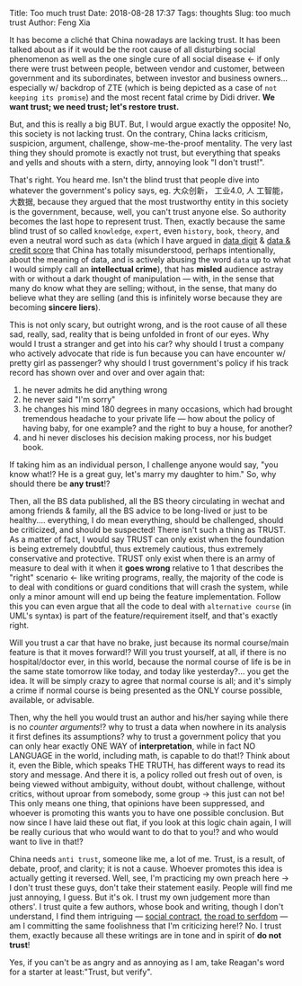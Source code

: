 Title: Too much trust
Date: 2018-08-28 17:37
Tags: thoughts
Slug: too much trust
Author: Feng Xia

It has become a cliché that China nowadays are lacking trust. It has
been talked about as if it would be the root cause of all disturbing
social phenomenon as well as the one single cure of all social disease
&larr; if only there were trust between people, between vendor and
customer, between government and its subordinates, between investor
and business owners... especially w/ backdrop of ZTE (which is being
depicted as a case of `not keeping its promise`) and the most recent
fatal crime by Didi driver. **We want trust; we need trust; let's
restore trust.**

But, and this is really a big BUT. But, I would argue exactly the
opposite! No, this society is not lacking trust. On the contrary,
China lacks criticism, suspicion, argument, challenge,
show-me-the-proof mentality. The very last thing they should promote
is exactly not trust, but everything that speaks and yells and shouts
with a stern, dirty, annoying look "I don't trust!".

That's right. You heard me. Isn't the blind trust that people dive
into whatever the government's policy says, eg. 大众创新， 工业4.0, 人
工智能，大数据, because they argued that the most trustworthy entity
in this society is the government, because, well, you can't trust
anyone else. So authority becomes the last hope to represent
trust. Then, exactly because the same blind trust of so called
`knowledge`, `expert`, even `history`, `book`, `theory`, and even a
neutral word such as `data` (which I have argued in [data digit][1] &
[data & credit score][2] that China has totally misunderstood, perhaps
intentionally, about the meaning of data, and is actively abusing the
word `data` up to what I would simply call an **intellectual crime**),
that has **misled** audience astray with or without a dark thought of
manipulation &mdash; with, in the sense that many do know what they
are selling; without, in the sense, that many do believe what they are
selling (and this is infinitely worse because they are becoming
**sincere liers**).

This is not only scary, but outright wrong, and is the root cause of
all these sad, really, sad, reality that is being unfolded in front of
our eyes. Why would I trust a stranger and get into his car? why
should I trust a company who actively advocate that ride is fun
because you can have encounter w/ pretty girl as passenger? why should
I trust government's policy if his track record has shown over and
over and over again that:

1. he never admits he did anything wrong
2. he never said "I'm sorry"
3. he changes his mind 180 degrees in many occasions, which had
   brought tremendous headache to your private life &mdash; how about
   the policy of having baby, for one example? and the right to buy a
   house, for another? 
4. and hi never discloses his decision making process, nor his budget book.

If taking him as an individual person, I challenge anyone would say,
"you know what!? He is a great guy, let's marry my daughter to him."
So, why should there be **any trust**!?

Then, all the BS data published, all the BS theory circulating in
wechat and among friends & family, all the BS advice to be long-lived
or just to be healthy.... everything, I do mean everything, should be
challenged, should be criticized, and should be suspected! There isn't
such a thing as TRUST. As a matter of fact, I would say TRUST can only
exist when the foundation is being extremely doubtful, thus extremely
cautious, thus extremely conservative and protective. TRUST only exist
when there is an army of measure to deal with it when it **goes
wrong** relative to 1 that describes the "right" scenario &larr; like
writing programs, really, the majority of the code is to deal with
conditions or guard conditions that will crash the system, while only
a minor amount will end up being the feature implementation. Follow
this you can even argue that all the code to deal with `alternative
course` (in UML's syntax) is part of the feature/requirement itself,
and that's exactly right.

Will you trust a car that have no brake, just because its normal
course/main feature is that it moves forward!? Will you trust
yourself, at all, if there is no hospital/doctor ever, in this world,
because the normal course of life is be in the same state tomorrow
like today, and today like yesterday?... you get the idea. It will be
simply crazy to agree that normal course is all; and it's simply a
crime if normal course is being presented as the ONLY course possible,
available, or advisable.

Then, why the hell you would trust an author and his/her saying while
there is no _counter arguments_!? why to trust a data when nowhere in
its analysis it first defines its assumptions? why to trust a
government policy that you can only hear exactly ONE WAY of
**interpretation**, while in fact NO LANGUAGE in the world, including
math, is capable to do that!? Think about it, even the Bible, which
speaks THE TRUTH, has different ways to read its story and
message. And there it is, a policy rolled out fresh out of oven, is
being viewed without ambiguity, without doubt, without challenge,
without critics, without uproar from somebody, some group &rarr; this
just can not be! This only means one thing, that opinions have been
suppressed, and whoever is promoting this wants you to have one
possible conclusion.  But now since I have laid these out flat, if you
look at this logic chain again, I will be really curious that who
would want to do that to you!?  and who would want to live in that!?

China needs `anti trust`, someone like me, a lot of me. Trust, is a
result, of debate, proof, and clarity; it is not a cause. Whoever
promotes this idea is actually getting it reversed. Well, see, I'm
practicing my own preach here &rarr; I don't trust these guys, don't
take their statement easily. People will find me just annoying, I
guess. But it's ok. I trust my own judgement more than others'. I
trust quite a few authors, whose book and writing, though I don't
understand, I find them intriguing &mdash; [social contract][3], [the
road to serfdom][4] &mdash; am I committing the same foolishness that
I'm criticizing here!? No. I trust them, exactly because all these
writings are in tone and in spirit of **do not trust**!

Yes, if you can't be as angry and as annoying as I am, take Reagan's
word for a starter at least:"Trust, but verify".


[1]: {filename}/thoughts/data%20digit.md
[2]: {filename}/thoughts/data%20and%20credit%20score.md
[3]: https://en.wikipedia.org/wiki/The_Social_Contract
[4]: https://en.wikipedia.org/wiki/The_Road_to_Serfdom
